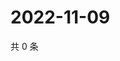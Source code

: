 # 2022-11-09

共 0 条

<!-- BEGIN WEIBO -->
<!-- 最后更新时间 Wed Nov 09 2022 05:15:11 GMT+0800 (China Standard Time) -->

<!-- END WEIBO -->
